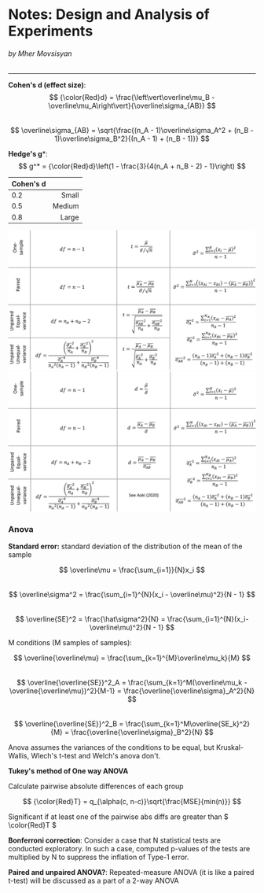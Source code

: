 # Notes: Design and Analysis of Experiments
###### by Mher Movsisyan
---

**Cohen's d (effect size)**:  
$$ {\color{Red}d} = \frac{\left\vert\overline\mu_B - \overline\mu_A\right\vert}{\overline\sigma_{AB}} $$  
$$ \overline\sigma_{AB} = \sqrt{\frac{(n_A - 1)\overline\sigma_A^2 + (n_B - 1)\overline\sigma_B^2}{(n_A - 1) + (n_B - 1)}} $$  
  
**Hedge's g***:  
$$ g^* = {\color{Red}d}\left(1 - \frac{3}{4(n_A + n_B - 2) - 1}\right) $$


| Cohen's d |  |  
|:----------|-:|  
| 0.2 | Small  |  
| 0.5 | Medium |  
| 0.8 | Large  |  

![](https://github.com/MovsisyanM/sandbox/blob/main/ExperimentDesign/resources/tb1.png?raw=true)
![](https://github.com/MovsisyanM/sandbox/blob/main/ExperimentDesign/resources/tb2.png?raw=true)


### Anova

**Standard error:** standard deviation of the distribution of the mean of the sample

$$ \overline\mu = \frac{\sum_{i=1}}{N}x_i $$  
$$ \overline\sigma^2 = \frac{\sum_{i=1}^{N}(x_i - \overline\mu)^2}{N - 1} $$  
$$ \overline{SE}^2 = \frac{\hat\sigma^2}{N} = \frac{\sum_{i=1}^{N}(x_i- \overline\mu)^2}{N - 1} $$  

M conditions (M samples of samples):  

$$ \overline{\overline\mu} = \frac{\sum_{k=1}^{M}\overline\mu_k}{M} $$  
$$ \overline{\overline{SE}}^2_A = \frac{\sum_{k=1}^M(\overline\mu_k - \overline{\overline\mu})^2}{M-1} = \frac{\overline{\overline\sigma}_A^2}{N} $$  
$$ \overline{\overline{SE}}^2_B = \frac{\sum_{k=1}^M\overline{SE_k}^2}{M} = \frac{\overline{\overline\sigma}_B^2}{N} $$  

Anova assumes  the variances of the conditions to be equal, but Kruskal-Wallis, Wlech's t-test and Welch's anova don't.

**Tukey's method of One way ANOVA**

Calculate pairwise absolute differences of each group

$$ {\color{Red}T} = q_{\alpha(c, n-c)}\sqrt{\frac{MSE}{min(n)}} $$  

Significant if at least one of the pairwise abs diffs are greater than $ \color{Red}T $  

**Bonferroni correction**: Consider a case that N statistical tests are conducted exploratory. In such a case, computed p-values of the tests are multiplied by N to suppress the inflation of Type-1 error.  

**Paired and unpaired ANOVA?**: Repeated-measure ANOVA (it is like a paired t-test) will be 
discussed as a part of a 2-way ANOVA